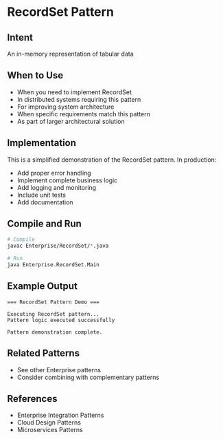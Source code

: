 # RecordSet Pattern

## Intent
An in-memory representation of tabular data

## When to Use
- When you need to implement RecordSet
- In distributed systems requiring this pattern
- For improving system architecture
- When specific requirements match this pattern
- As part of larger architectural solution

## Implementation
This is a simplified demonstration of the RecordSet pattern. In production:
- Add proper error handling
- Implement complete business logic
- Add logging and monitoring
- Include unit tests
- Add documentation

## Compile and Run
```bash
# Compile
javac Enterprise/RecordSet/*.java

# Run
java Enterprise.RecordSet.Main
```

## Example Output
```
=== RecordSet Pattern Demo ===

Executing RecordSet pattern...
Pattern logic executed successfully

Pattern demonstration complete.
```

## Related Patterns
- See other Enterprise patterns
- Consider combining with complementary patterns

## References
- Enterprise Integration Patterns
- Cloud Design Patterns
- Microservices Patterns
